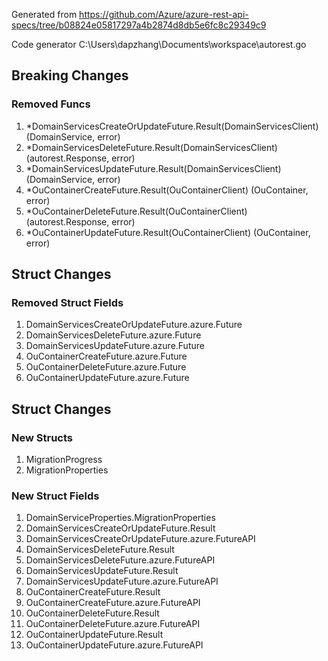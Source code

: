 Generated from https://github.com/Azure/azure-rest-api-specs/tree/b08824e05817297a4b2874d8db5e6fc8c29349c9

Code generator C:\Users\dapzhang\Documents\workspace\autorest.go

## Breaking Changes

### Removed Funcs

1. *DomainServicesCreateOrUpdateFuture.Result(DomainServicesClient) (DomainService, error)
1. *DomainServicesDeleteFuture.Result(DomainServicesClient) (autorest.Response, error)
1. *DomainServicesUpdateFuture.Result(DomainServicesClient) (DomainService, error)
1. *OuContainerCreateFuture.Result(OuContainerClient) (OuContainer, error)
1. *OuContainerDeleteFuture.Result(OuContainerClient) (autorest.Response, error)
1. *OuContainerUpdateFuture.Result(OuContainerClient) (OuContainer, error)

## Struct Changes

### Removed Struct Fields

1. DomainServicesCreateOrUpdateFuture.azure.Future
1. DomainServicesDeleteFuture.azure.Future
1. DomainServicesUpdateFuture.azure.Future
1. OuContainerCreateFuture.azure.Future
1. OuContainerDeleteFuture.azure.Future
1. OuContainerUpdateFuture.azure.Future

## Struct Changes

### New Structs

1. MigrationProgress
1. MigrationProperties

### New Struct Fields

1. DomainServiceProperties.MigrationProperties
1. DomainServicesCreateOrUpdateFuture.Result
1. DomainServicesCreateOrUpdateFuture.azure.FutureAPI
1. DomainServicesDeleteFuture.Result
1. DomainServicesDeleteFuture.azure.FutureAPI
1. DomainServicesUpdateFuture.Result
1. DomainServicesUpdateFuture.azure.FutureAPI
1. OuContainerCreateFuture.Result
1. OuContainerCreateFuture.azure.FutureAPI
1. OuContainerDeleteFuture.Result
1. OuContainerDeleteFuture.azure.FutureAPI
1. OuContainerUpdateFuture.Result
1. OuContainerUpdateFuture.azure.FutureAPI
